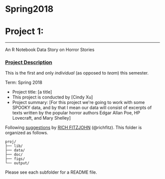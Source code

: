 # Spring2018
# Project 1: 

----

An R Notebook Data Story on Horror Stories


### [Project Description](doc/)
This is the first and only *individual* (as opposed to *team*) this semester. 

Term: Spring 2018

+ Project title: [a title]
+ This project is conducted by [Cindy Xu]
+ Project summary: [For this project we're going to work with some SPOOKY data, and by that I mean our data will consist of excerpts of texts written by the popular horror authors Edgar Allan Poe, HP Lovecraft, and Mary Shelley] 

Following [suggestions](http://nicercode.github.io/blog/2013-04-05-projects/) by [RICH FITZJOHN](http://nicercode.github.io/about/#Team) (@richfitz). This folder is organized as follows.

```
proj/
├── lib/
├── data/
├── doc/
├── figs/
└── output/
```

Please see each subfolder for a README file.
